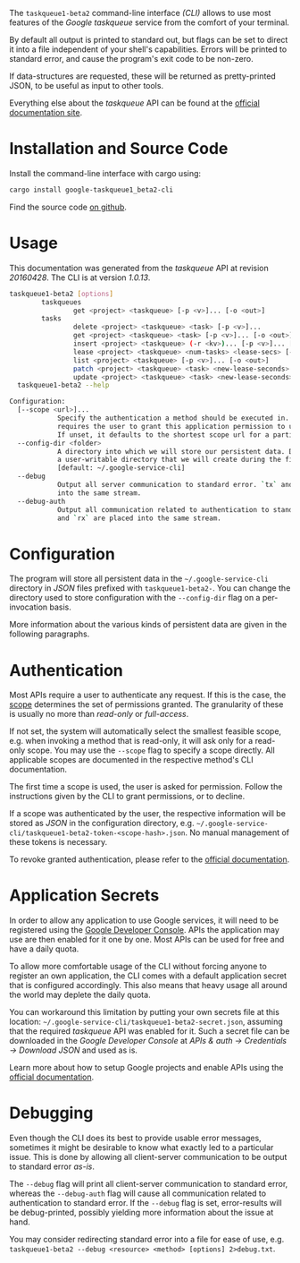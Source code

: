 <!---
DO NOT EDIT !
This file was generated automatically from 'src/mako/cli/README.md.mako'
DO NOT EDIT !
-->
The `taskqueue1-beta2` command-line interface *(CLI)* allows to use most features of the *Google taskqueue* service from the comfort of your terminal.

By default all output is printed to standard out, but flags can be set to direct it into a file independent of your shell's
capabilities. Errors will be printed to standard error, and cause the program's exit code to be non-zero.

If data-structures are requested, these will be returned as pretty-printed JSON, to be useful as input to other tools.

Everything else about the *taskqueue* API can be found at the
[official documentation site](https://developers.google.com/appengine/docs/python/taskqueue/rest).

# Installation and Source Code

Install the command-line interface with cargo using:

```bash
cargo install google-taskqueue1_beta2-cli
```

Find the source code [on github](https://github.com/Byron/google-apis-rs/tree/master/gen/taskqueue1_beta2-cli).

# Usage

This documentation was generated from the *taskqueue* API at revision *20160428*. The CLI is at version *1.0.13*.

```bash
taskqueue1-beta2 [options]
        taskqueues
                get <project> <taskqueue> [-p <v>]... [-o <out>]
        tasks
                delete <project> <taskqueue> <task> [-p <v>]...
                get <project> <taskqueue> <task> [-p <v>]... [-o <out>]
                insert <project> <taskqueue> (-r <kv>)... [-p <v>]... [-o <out>]
                lease <project> <taskqueue> <num-tasks> <lease-secs> [-p <v>]... [-o <out>]
                list <project> <taskqueue> [-p <v>]... [-o <out>]
                patch <project> <taskqueue> <task> <new-lease-seconds> (-r <kv>)... [-p <v>]... [-o <out>]
                update <project> <taskqueue> <task> <new-lease-seconds> (-r <kv>)... [-p <v>]... [-o <out>]
  taskqueue1-beta2 --help

Configuration:
  [--scope <url>]...
            Specify the authentication a method should be executed in. Each scope
            requires the user to grant this application permission to use it.
            If unset, it defaults to the shortest scope url for a particular method.
  --config-dir <folder>
            A directory into which we will store our persistent data. Defaults to
            a user-writable directory that we will create during the first invocation.
            [default: ~/.google-service-cli]
  --debug
            Output all server communication to standard error. `tx` and `rx` are placed
            into the same stream.
  --debug-auth
            Output all communication related to authentication to standard error. `tx`
            and `rx` are placed into the same stream.

```

# Configuration

The program will store all persistent data in the `~/.google-service-cli` directory in *JSON* files prefixed with `taskqueue1-beta2-`.  You can change the directory used to store configuration with the `--config-dir` flag on a per-invocation basis.

More information about the various kinds of persistent data are given in the following paragraphs.

# Authentication

Most APIs require a user to authenticate any request. If this is the case, the [scope][scopes] determines the 
set of permissions granted. The granularity of these is usually no more than *read-only* or *full-access*.

If not set, the system will automatically select the smallest feasible scope, e.g. when invoking a
method that is read-only, it will ask only for a read-only scope. 
You may use the `--scope` flag to specify a scope directly. 
All applicable scopes are documented in the respective method's CLI documentation.

The first time a scope is used, the user is asked for permission. Follow the instructions given 
by the CLI to grant permissions, or to decline.

If a scope was authenticated by the user, the respective information will be stored as *JSON* in the configuration
directory, e.g. `~/.google-service-cli/taskqueue1-beta2-token-<scope-hash>.json`. No manual management of these tokens
is necessary.

To revoke granted authentication, please refer to the [official documentation][revoke-access].

# Application Secrets

In order to allow any application to use Google services, it will need to be registered using the 
[Google Developer Console][google-dev-console]. APIs the application may use are then enabled for it
one by one. Most APIs can be used for free and have a daily quota.

To allow more comfortable usage of the CLI without forcing anyone to register an own application, the CLI
comes with a default application secret that is configured accordingly. This also means that heavy usage
all around the world may deplete the daily quota.

You can workaround this limitation by putting your own secrets file at this location: 
`~/.google-service-cli/taskqueue1-beta2-secret.json`, assuming that the required *taskqueue* API 
was enabled for it. Such a secret file can be downloaded in the *Google Developer Console* at 
*APIs & auth -> Credentials -> Download JSON* and used as is.

Learn more about how to setup Google projects and enable APIs using the [official documentation][google-project-new].


# Debugging

Even though the CLI does its best to provide usable error messages, sometimes it might be desirable to know
what exactly led to a particular issue. This is done by allowing all client-server communication to be 
output to standard error *as-is*.

The `--debug` flag will print all client-server communication to standard error, whereas the `--debug-auth` flag
will cause all communication related to authentication to standard error.
If the `--debug` flag is set, error-results will be debug-printed, possibly yielding more information about the 
issue at hand.

You may consider redirecting standard error into a file for ease of use, e.g. `taskqueue1-beta2 --debug <resource> <method> [options] 2>debug.txt`.


[scopes]: https://developers.google.com/+/api/oauth#scopes
[revoke-access]: http://webapps.stackexchange.com/a/30849
[google-dev-console]: https://console.developers.google.com/
[google-project-new]: https://developers.google.com/console/help/new/